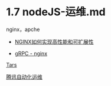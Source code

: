 # 1.7 nodeJS-运维.md

nginx，apche

* [NGINX如何实现高性能和可扩展性](http://www.infoq.com/cn/news/2015/06/nginx-design-performance-scale-)

* [gRPC - nginx](https://itnext.io/effectively-communicate-between-microservices-de7252ba2f3c)

[Tars](https://github.com/Tencent/Tars)

[腾讯自动化运维](https://mp.weixin.qq.com/s/RYJVgQrCd4FqOFCAAgR64Q)
